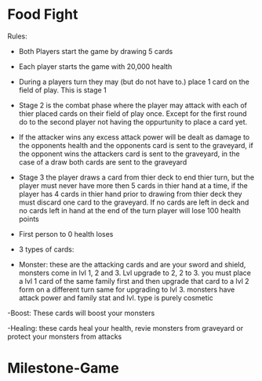 # Food Fight
Rules: 
- Both Players start the game by drawing 5 cards

- Each player starts the game with 20,000 health

- During a players turn they may (but do not have to.) place 1 card on the field of play. This is stage 1

- Stage 2 is the combat phase where the player may attack with each of thier placed cards on their field of play once. Except for the first round do to the second player not having the oppurtunity to place a card yet.

- If the attacker wins any excess attack power will be dealt as damage to the opponents health and the opponents card is sent to the graveyard, if the opponent wins the attackers card is sent to the graveyard, in the case of a draw both cards are sent to the graveyard

- Stage 3 the player draws a card from thier deck to end thier turn, but the player must never have more then 5 cards in thier hand at a time, if the player has 4 cards in thier hand prior to drawing from thier deck they must discard one card to the graveyard. If no cards are left in deck and no cards left in hand at the end of the turn player will lose 100 health points

- First person to 0 health loses

- 3 types of cards:
- Monster: these are the attacking cards and are your sword and shield, monsters come in lvl 1, 2 and 3. Lvl upgrade to 2, 2 to 3. you must place a lvl 1 card of the same family first and then upgrade that card to a lvl 2 form  on a different turn same for upgrading to lvl 3.
monsters have attack power and family stat and lvl. type is purely cosmetic

-Boost: These cards will boost your monsters

-Healing: these cards heal your health, revie monsters from graveyard or protect your monsters from attacks

# Milestone-Game
